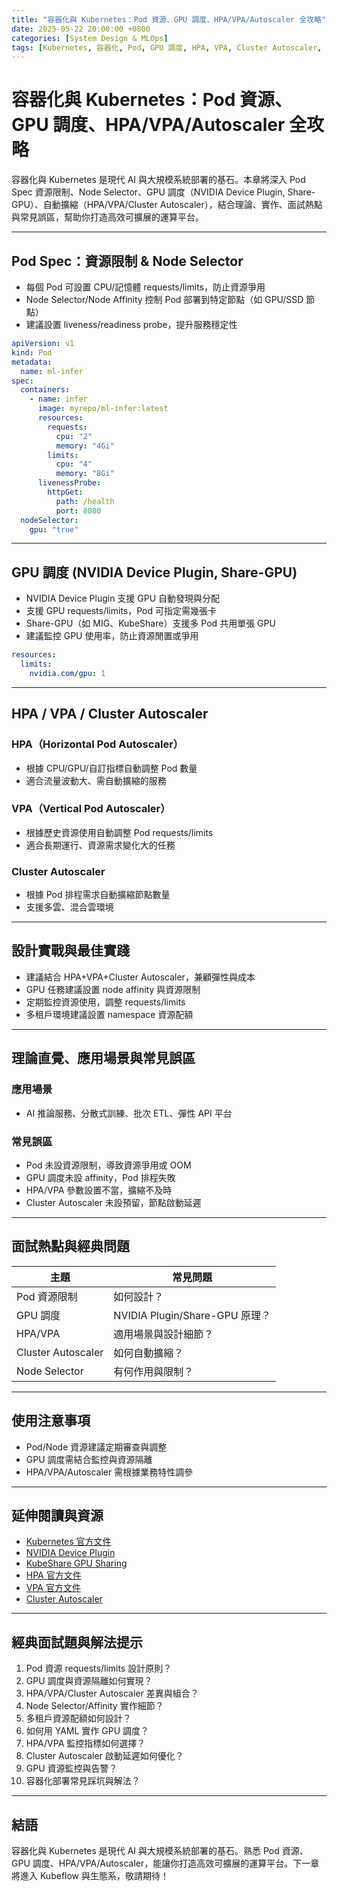 ```yaml
---
title: "容器化與 Kubernetes：Pod 資源、GPU 調度、HPA/VPA/Autoscaler 全攻略"
date: 2025-05-22 20:00:00 +0800
categories: [System Design & MLOps]
tags: [Kubernetes, 容器化, Pod, GPU 調度, HPA, VPA, Cluster Autoscaler, Node Selector, NVIDIA Plugin]
---
```


# 容器化與 Kubernetes：Pod 資源、GPU 調度、HPA/VPA/Autoscaler 全攻略

容器化與 Kubernetes 是現代 AI 與大規模系統部署的基石。本章將深入 Pod Spec 資源限制、Node Selector、GPU 調度（NVIDIA Device Plugin, Share-GPU）、自動擴縮（HPA/VPA/Cluster Autoscaler），結合理論、實作、面試熱點與常見誤區，幫助你打造高效可擴展的運算平台。

---

## Pod Spec：資源限制 & Node Selector

- 每個 Pod 可設置 CPU/記憶體 requests/limits，防止資源爭用
- Node Selector/Node Affinity 控制 Pod 部署到特定節點（如 GPU/SSD 節點）
- 建議設置 liveness/readiness probe，提升服務穩定性

```yaml
apiVersion: v1
kind: Pod
metadata:
  name: ml-infer
spec:
  containers:
    - name: infer
      image: myrepo/ml-infer:latest
      resources:
        requests:
          cpu: "2"
          memory: "4Gi"
        limits:
          cpu: "4"
          memory: "8Gi"
      livenessProbe:
        httpGet:
          path: /health
          port: 8080
  nodeSelector:
    gpu: "true"
```

---

## GPU 調度 (NVIDIA Device Plugin, Share-GPU)

- NVIDIA Device Plugin 支援 GPU 自動發現與分配
- 支援 GPU requests/limits，Pod 可指定需幾張卡
- Share-GPU（如 MIG、KubeShare）支援多 Pod 共用單張 GPU
- 建議監控 GPU 使用率，防止資源閒置或爭用

```yaml
resources:
  limits:
    nvidia.com/gpu: 1
```

---

## HPA / VPA / Cluster Autoscaler

### HPA（Horizontal Pod Autoscaler）

- 根據 CPU/GPU/自訂指標自動調整 Pod 數量
- 適合流量波動大、需自動擴縮的服務

### VPA（Vertical Pod Autoscaler）

- 根據歷史資源使用自動調整 Pod requests/limits
- 適合長期運行、資源需求變化大的任務

### Cluster Autoscaler

- 根據 Pod 排程需求自動擴縮節點數量
- 支援多雲、混合雲環境

---

## 設計實戰與最佳實踐

- 建議結合 HPA+VPA+Cluster Autoscaler，兼顧彈性與成本
- GPU 任務建議設置 node affinity 與資源限制
- 定期監控資源使用，調整 requests/limits
- 多租戶環境建議設置 namespace 資源配額

---

## 理論直覺、應用場景與常見誤區

### 應用場景

- AI 推論服務、分散式訓練、批次 ETL、彈性 API 平台

### 常見誤區

- Pod 未設資源限制，導致資源爭用或 OOM
- GPU 調度未設 affinity，Pod 排程失敗
- HPA/VPA 參數設置不當，擴縮不及時
- Cluster Autoscaler 未設預留，節點啟動延遲

---

## 面試熱點與經典問題

| 主題               | 常見問題                       |
| ------------------ | ------------------------------ |
| Pod 資源限制       | 如何設計？                     |
| GPU 調度           | NVIDIA Plugin/Share-GPU 原理？ |
| HPA/VPA            | 適用場景與設計細節？           |
| Cluster Autoscaler | 如何自動擴縮？                 |
| Node Selector      | 有何作用與限制？               |

---

## 使用注意事項

* Pod/Node 資源建議定期審查與調整
* GPU 調度需結合監控與資源隔離
* HPA/VPA/Autoscaler 需根據業務特性調參

---

## 延伸閱讀與資源

* [Kubernetes 官方文件](https://kubernetes.io/docs/home/)
* [NVIDIA Device Plugin](https://github.com/NVIDIA/k8s-device-plugin)
* [KubeShare GPU Sharing](https://github.com/ICLUE/kubeshare)
* [HPA 官方文件](https://kubernetes.io/docs/tasks/run-application/horizontal-pod-autoscale/)
* [VPA 官方文件](https://github.com/kubernetes/autoscaler/tree/master/vertical-pod-autoscaler)
* [Cluster Autoscaler](https://github.com/kubernetes/autoscaler/tree/master/cluster-autoscaler)

---

## 經典面試題與解法提示

1. Pod 資源 requests/limits 設計原則？
2. GPU 調度與資源隔離如何實現？
3. HPA/VPA/Cluster Autoscaler 差異與組合？
4. Node Selector/Affinity 實作細節？
5. 多租戶資源配額如何設計？
6. 如何用 YAML 實作 GPU 調度？
7. HPA/VPA 監控指標如何選擇？
8. Cluster Autoscaler 啟動延遲如何優化？
9. GPU 資源監控與告警？
10. 容器化部署常見踩坑與解法？

---

## 結語

容器化與 Kubernetes 是現代 AI 與大規模系統部署的基石。熟悉 Pod 資源、GPU 調度、HPA/VPA/Autoscaler，能讓你打造高效可擴展的運算平台。下一章將進入 Kubeflow 與生態系，敬請期待！
